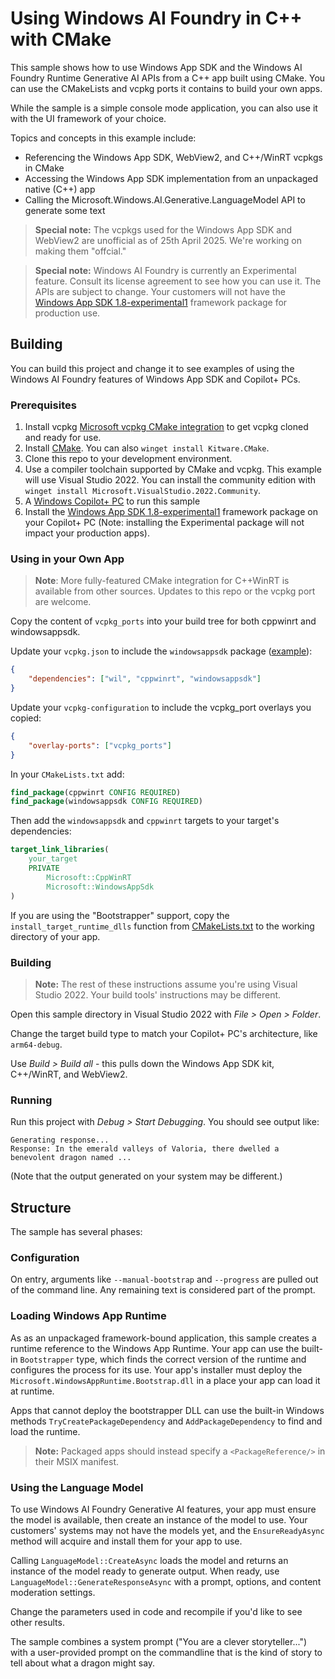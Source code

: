 # Using Windows AI Foundry in C++ with CMake

This sample shows how to use Windows App SDK and the Windows AI Foundry Runtime Generative AI APIs from
a C++ app built using CMake. You can use the CMakeLists and vcpkg ports it contains to build your
own apps.

While the sample is a simple console mode application, you can also use it with the UI framework of
your choice.

Topics and concepts in this example include:

-   Referencing the Windows App SDK, WebView2, and C++/WinRT vcpkgs in CMake
-   Accessing the Windows App SDK implementation from an unpackaged native (C++) app
-   Calling the Microsoft.Windows.AI.Generative.LanguageModel API to generate some text

> **Special note:** The vcpkgs used for the Windows App SDK and WebView2 are unofficial as of 25th
> April 2025. We're working on making them "offcial."

> **Special note:** Windows AI Foundry is currently an Experimental feature. Consult its
> license agreement to see how you can use it. The APIs are subject to change. Your customers will
> not have the
> [Windows App SDK 1.8-experimental1](https://learn.microsoft.com/windows/apps/windows-app-sdk/experimental-channel#version-18-experimental-180-experimental1)
> framework package for production use.

## Building

You can build this project and change it to see examples of using the Windows AI Foundry
features of Windows App SDK and Copilot+ PCs.

### Prerequisites

1. Install vcpkg
   [Microsoft vcpkg CMake integration](https://learn.microsoft.com/vcpkg/get_started/get-started) to
   get vcpkg cloned and ready for use.
2. Install [CMake](https://cmake.org/download/). You can also `winget install Kitware.CMake`.
3. Clone this repo to your development environment.
4. Use a compiler toolchain supported by CMake and vcpkg. This example will use Visual Studio 2022.
   You can install the community edition with
   `winget install Microsoft.VisualStudio.2022.Community`.
5. A [Windows Copilot+ PC](https://learn.microsoft.com/windows/ai/npu-devices/) to run this sample
6. Install the
   [Windows App SDK 1.8-experimental1](https://learn.microsoft.com/windows/apps/windows-app-sdk/experimental-channel#version-18-experimental-180-experimental1)
   framework package on your Copilot+ PC (Note: installing the Experimental package will not impact
   your production apps).

### Using in your Own App

> **Note**: More fully-featured CMake integration for C++WinRT is available from other sources.
> Updates to this repo or the vcpkg port are welcome.

Copy the content of `vcpkg_ports` into your build tree for both cppwinrt and windowsappsdk.

Update your `vcpkg.json` to include the `windowsappsdk` package ([example](./vcpkg.json)):

```json
{
    "dependencies": ["wil", "cppwinrt", "windowsappsdk"]
}
```

Update your `vcpkg-configuration` to include the vcpkg_port overlays you copied:

```json
{
    "overlay-ports": ["vcpkg_ports"]
}
```

In your `CMakeLists.txt` add:

```cmake
find_package(cppwinrt CONFIG REQUIRED)
find_package(windowsappsdk CONFIG REQUIRED)
```

Then add the `windowsappsdk` and `cppwinrt` targets to your target's dependencies:

```cmake
target_link_libraries(
    your_target
    PRIVATE
        Microsoft::CppWinRT
        Microsoft::WindowsAppSdk
)
```

If you are using the "Bootstrapper" support, copy the `install_target_runtime_dlls` function from
[CMakeLists.txt](./CMakeLists.txt) to the working directory of your app.

### Building

> **Note:** The rest of these instructions assume you're using Visual Studio 2022. Your build tools'
> instructions may be different.

Open this sample directory in Visual Studio 2022 with _File > Open > Folder_.

Change the target build type to match your Copilot+ PC's architecture, like `arm64-debug`.

Use _Build > Build all_ - this pulls down the Windows App SDK kit, C++/WinRT, and WebView2.

### Running

Run this project with _Debug > Start Debugging_. You should see output like:

```
Generating response...
Response: In the emerald valleys of Valoria, there dwelled a benevolent dragon named ...
```

(Note that the output generated on your system may be different.)

## Structure

The sample has several phases:

### Configuration

On entry, arguments like `--manual-bootstrap` and `--progress` are pulled out of the command line.
Any remaining text is considered part of the prompt.

### Loading Windows App Runtime

As as an unpackaged framework-bound application, this sample creates a runtime reference to the
Windows App Runtime. Your app can use the built-in `Bootstrapper` type, which finds the correct
version of the runtime and configures the process for its use. Your app's installer must deploy the
`Microsoft.WindowsAppRuntime.Bootstrap.dll` in a place your app can load it at runtime.

Apps that cannot deploy the bootstrapper DLL can use the built-in Windows methods
`TryCreatePackageDependency` and `AddPackageDependency` to find and load the runtime.

> **Note:** Packaged apps should instead specify a `<PackageReference/>` in their MSIX manifest.

### Using the Language Model

To use Windows AI Foundry Generative AI features, your app must ensure the model is available,
then create an instance of the model to use. Your customers' systems may not have the models yet,
and the `EnsureReadyAsync` method will acquire and install them for your app to use.

Calling `LanguageModel::CreateAsync` loads the model and returns an instance of the model ready to
generate output. When ready, use `LanguageModel::GenerateResponseAsync` with a prompt, options, and
content moderation settings.

Change the parameters used in code and recompile if you'd like to see other results.

The sample combines a system prompt ("You are a clever storyteller...") with a user-provided prompt
on the commandline that is the kind of story to tell about what a dragon might say.
